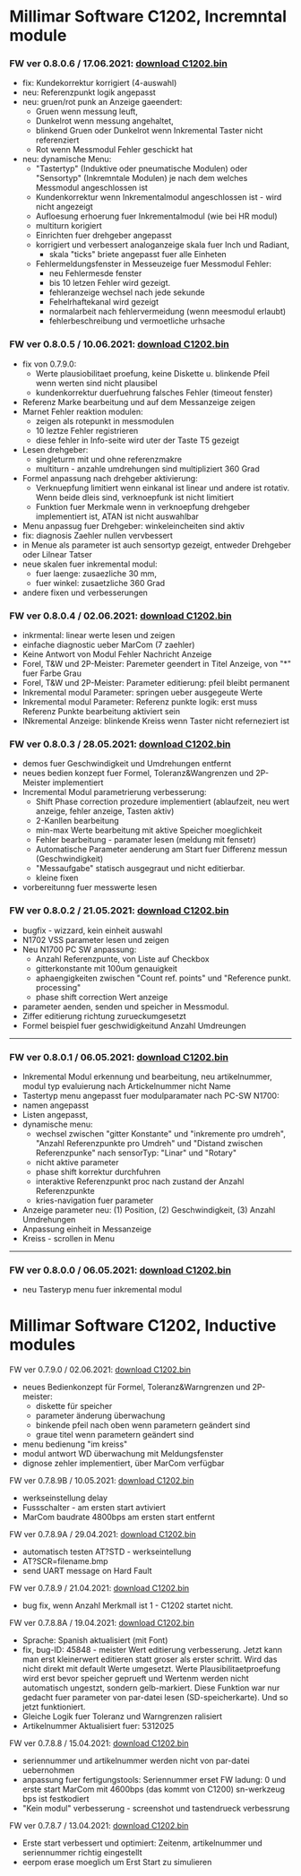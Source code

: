 
# Millimar Software C1202, Incremntal module
### **FW ver 0.8.0.6 / 17.06.2021: [download C1202.bin](https://github.com/k-szczeciak/C1202RelOpen/raw/master/0.8.0.6/C1202.bin)**
- fix: Kundekorrektur korrigiert (4-auswahl)
- neu: Referenzpunkt logik angepasst
- neu: gruen/rot punk an Anzeige gaeendert:
  - Gruen wenn messung leuft,
  - Dunkelrot wenn messung angehaltet,
  - blinkend Gruen oder Dunkelrot wenn Inkremental Taster nicht referenziert
  - Rot wenn Messmodul Fehler geschickt hat
- neu: dynamische Menu: 
  - "Tastertyp" (Induktive oder pneumatische Modulen) oder "Sensortyp" (Inkremntale Modulen)
      je nach dem welches Messmodul angeschlossen ist
  - Kundenkorrektur wenn Inkrementalmodul angeschlossen ist - wird nicht angezeigt
  - Aufloesung erhoerung fuer Inkrementalmodul (wie bei HR modul)
  - multiturn korigiert
  - Einrichten fuer drehgeber angepasst
  - korrigiert und verbessert analoganzeige skala fuer Inch und Radiant,
    - skala "ticks" briete angepasst fuer alle Einheten
  - Fehlermeldungsfenster in Messeuzeige fuer Messmodul Fehler:
    - neu Fehlermesde fenster
    - bis 10 letzen Fehler wird gezeigt.
    - fehleranzeige wechsel nach jede sekunde
    - Fehelrhaftekanal wird gezeigt
    - normalarbeit nach fehlervermeidung (wenn meesmodul erlaubt)
    - fehlerbeschreibung und vermoetliche urhsache

### **FW ver 0.8.0.5 / 10.06.2021: [download C1202.bin](https://github.com/k-szczeciak/C1202RelOpen/raw/master/0.8.0.5/C1202.bin)**

- fix von 0.7.9.0:
  - Werte plausiobilitaet proefung, keine Diskette u. blinkende Pfeil wenn werten sind nicht plausibel
  - kundenkorrektur duerfuehrung falsches Fehler (timeout fenster)
- Referenz Marke bearbeitung und auf dem Messanzeige zeigen
- Marnet Fehler reaktion modulen:
  - zeigen als rotepunkt in messmodulen
  - 10 leztze Fehler registrieren
  - diese fehler in Info-seite wird uter der Taste T5 gezeigt
- Lesen drehgeber:
  - singleturm mit und ohne referenzmakre
  - multiturn - anzahle umdrehungen sind multipliziert 360 Grad
- Formel anpassung nach drehgeber aktivierung:
  - Verknuepfung limitiert wenn einkanal ist linear und andere ist rotativ. Wenn beide dleis sind, verknoepfunk ist nicht limitiert
  - Funktion fuer Merkmale wenn in verknoepfung drehgeber implementiert ist, ATAN ist nicht auswahlbar
- Menu anpassug fuer Drehgeber: winkeleincheiten sind aktiv
- fix: diagnosis Zaehler nullen vervbessert
- in Menue als parameter ist auch sensortyp gezeigt, entweder Drehgeber oder Lilnear Tatser
- neue skalen fuer inkremental modul:
  - fuer laenge: zusaezliche 30 mm, 
  - fuer winkel: zusaetzliche 360 Grad
- andere fixen und verbesserungen

### **FW ver 0.8.0.4 / 02.06.2021: [download C1202.bin](https://github.com/k-szczeciak/C1202RelOpen/raw/master/0.8.0.4/C1202.bin)**
- inkrmental: linear werte lesen und zeigen
- einfache diagnostic ueber MarCom (7 zaehler)
- Keine Antwort von Modul Fehler Nachricht Anzeige 
- Forel, T&W und 2P-Meister: Paremeter geendert in Titel Anzeige, von "*" fuer Farbe Grau
- Forel, T&W und 2P-Meister: Parameter editierung: pfeil bleibt permanent
- Inkremental modul Parameter: springen ueber ausgegeute Werte
- Inkremental modul Parameter: Referenz punkte logik: erst muss Referenz Punkte bearbeitung aktiviert sein
- INkremental Anzeige: blinkende Kreiss wenn Taster nicht referneziert ist


### **FW ver 0.8.0.3 / 28.05.2021: [download C1202.bin](https://github.com/k-szczeciak/C1202RelOpen/raw/master/0.8.0.3/C1202.bin)**
- demos fuer Geschwindigkeit und Umdrehungen entfernt
- neues bedien konzept fuer Formel, Toleranz&Wangrenzen und 2P-Meister implementiert
- Incremental Modul parametrierung verbesserung:
  - Shift Phase correction prozedure implementiert (ablaufzeit, neu wert anzeige, fehler anzeige, Tasten aktiv)
  - 2-Kanllen bearbeitung
  - min-max Werte bearbeitung mit aktive Speicher moeglichkeit
  - Fehler bearbeitung - paramater lesen (meldung mit fensetr)
  - Automatische Parameter aenderung am Start fuer Differenz messun (Geschwindigkeit)
  - "Messaufgabe" statisch ausgegraut und nicht editierbar.
  - kleine fixen
- vorbereitunng fuer messwerte lesen

### **FW ver 0.8.0.2 / 21.05.2021: [download C1202.bin](https://github.com/k-szczeciak/C1202RelOpen/raw/master/0.8.0.2/C1202.bin)**
- bugfix - wizzard, kein einheit auswahl
- N1702 VSS parameter lesen und zeigen
- Neu N1700 PC SW anpassung:
  - Anzahl Referenzpunte, von Liste auf Checkbox
  - gitterkonstante mit 100um genauigkeit
  - aphaengigkeiten zwischen "Count ref. points" und "Reference punkt. processing"
  - phase shift correction Wert anzeige
- parameter aenden, senden und speicher in Messmodul. 
- Ziffer editierung richtung zurueckumgesetzt
- Formel beispiel fuer geschwidigkeitund Anzahl Umdreungen
---
### **FW ver 0.8.0.1 / 06.05.2021: [download C1202.bin](https://github.com/k-szczeciak/C1202RelOpen/raw/master/0.8.0.1/C1202.bin)**
- Inkremental Modul erkennung und bearbeitung, neu artikelnummer, modul typ evaluierung nach Artickelnummer nicht Name
- Tastertyp menu angepasst fuer modulparamater nach PC-SW N1700:
- namen angepasst
- Listen angepasst,
- dynamische menu:
  - wechsel zwischen "gitter Konstante" und "inkremente pro umdreh", "Anzahl Referenzpunkte pro Umdreh" und "Distand zwischen Referenzpunke" nach sensorTyp: "Linar" und "Rotary"
  - nicht aktive parameter
  - phase shift korrektur durchfuhren
  - interaktive Referenzpunkt proc nach zustand der Anzahl Referenzpunkte
  - kries-navigation fuer parameter
- Anzeige parameter neu: (1) Position, (2) Geschwindigkeit, (3) Anzahl Umdrehungen
- Anpassung einheit in Messanzeige
- Kreiss - scrollen in Menu
---
### **FW ver 0.8.0.0 / 06.05.2021: [download C1202.bin](https://github.com/k-szczeciak/C1202RelOpen/raw/master/0.8.0.0/C1202.bin)**
- neu Tasteryp menu fuer inkremental modul

# Millimar Software C1202, Inductive modules
FW ver 0.7.9.0 / 02.06.2021: [download C1202.bin](https://github.com/k-szczeciak/C1202RelOpen/raw/master/0.7.9.0/C1202.bin)
- neues Bedienkonzept für Formel, Toleranz&Warngrenzen und 2P-meister:
  - diskette für speicher
  - parameter änderung überwachung
  - binkende pfeil nach oben wenn parametern geändert sind
  - graue titel wenn parametern geändert sind
- menu bedienung "im kreiss"
- modul antwort WD überwachung mit Meldungsfenster
- dignose zehler implementiert, über MarCom verfügbar

FW ver 0.7.8.9B / 10.05.2021: [download C1202.bin](https://github.com/k-szczeciak/C1202RelOpen/raw/master/0.7.8.9B/C1202.bin)
- werkseinstellung delay
- Fussschalter - am ersten start avtiviert
- MarCom baudrate 4800bps am ersten start entfernt

FW ver 0.7.8.9A / 29.04.2021: [download C1202.bin](https://github.com/k-szczeciak/C1202RelOpen/raw/master/0.7.8.9A/C1202.bin)
- automatisch testen AT?STD - werkseintellung
- AT?SCR=filename.bmp
- send UART message on Hard Fault

FW ver 0.7.8.9 / 21.04.2021:  [download C1202.bin](https://github.com/k-szczeciak/C1202RelOpen/raw/master/0.7.8.9/C1202.bin)
- bug fix, wenn Anzahl Merkmall ist 1 - C1202 startet nicht.

FW ver 0.7.8.8A / 19.04.2021:  [download C1202.bin](https://github.com/k-szczeciak/C1202RelOpen/raw/master/0.7.8.8A/C1202.bin)
- Sprache: Spanish aktualisiert (mit Font)
- fix, bug-ID: 45848 - meister Wert editierung verbesserung. Jetzt kann man erst kleinerwert editieren statt groser als erster schritt. Wird das nicht direkt mit default Werte umgesetzt. Werte Plausibilitaetproefung wird erst bevor speicher geprueft und Wertenm werden nicht automatisch ungestzt, sondern gelb-markiert. Diese Funktion war nur gedacht fuer parameter von par-datei lesen (SD-speicherkarte). Und so jetzt funktioniert.
- Gleiche Logik fuer Toleranz und Warngrenzen ralisiert
- Artikelnummer Aktualisiert fuer: 5312025

FW ver 0.7.8.8 / 15.04.2021:  [download C1202.bin](https://github.com/k-szczeciak/C1202RelOpen/raw/master/0.7.8.8/C1202.bin)
- seriennummer und artikelnummer werden nicht von par-datei uebernohmen
- anpassung fuer fertigungstools: Seriennummer erset FW ladung: 0 und erste start MarCom mit 4600bps (das kommt von C1200) sn-werkzeug bps ist festkodiert
- "Kein modul" verbesserung - screenshot und tastendrueck verbessrung

FW ver 0.7.8.7 / 13.04.2021: [download C1202.bin](https://github.com/k-szczeciak/C1202RelOpen/raw/master/0.7.8.7/C1202.bin)
- Erste start verbessert und optimiert: Zeitenm, artikelnummer und seriennummer richtig eingestellt
- eerpom erase moeglich um Erst Start zu simulieren
